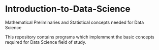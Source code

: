 # Introduction-to-Data-Science
Mathematical Preliminaries and Statistical concepts needed for Data Science

This repository contains programs which implemment the basic concepts required for Data Science field of study.
